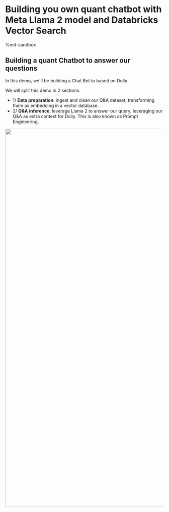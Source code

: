 # Building you own quant chatbot with Meta Llama 2 model and Databricks Vector Search


%md-sandbox
## Building a quant Chatbot to answer our questions

In this demo, we'll be building a Chat Bot to based on Dolly. 

We will split this demo in 2 sections:

- 1/ **Data preparation**: ingest and clean our Q&A dataset, transforming them as embedding in a vector database.
- 2/ **Q&A inference**: leverage Llama 2 to answer our query, leveraging our Q&A as extra context for Dolly. This is also known as Prompt Engineering.


<img style="margin: auto; display: block" width="1200px" src="https://raw.githubusercontent.com/databricks-demos/dbdemos-resources/main/images/product/llm-dolly/llm-dolly-full.png">